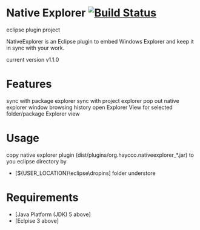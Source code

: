 Native Explorer  [![Build Status](https://travis-ci.org/haycco/native-explorer.svg?branch=master)](https://travis-ci.org/haycco/native-explorer)
==========

eclipse plugin project

NativeExplorer is an Eclipse plugin to embed Windows Explorer and keep it in sync with your work. 

current version v1.1.0

Features
============================
sync with package explorer 
sync with project explorer 
pop out native explorer window 
browsing history 
open Explorer View for selected folder/package Explorer view 

Usage
============================
copy native explorer plugin (dist/plugins/org.haycco.nativeexplorer_*.jar) to you eclipse directory by
* [${USER_LOCATION}\eclipse\dropins] folder understore

Requirements
============================
* [Java Platform (JDK) 5 above]
* [Eclpise 3 above]